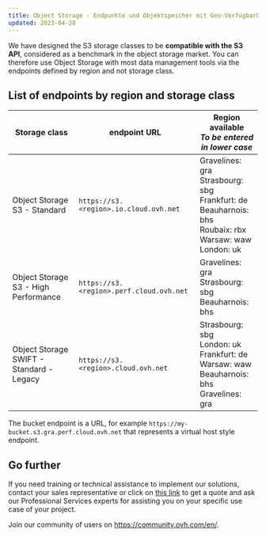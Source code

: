 ```yaml
---
title: Object Storage - Endpunkte und Objektspeicher mit Geo-Verfügbarkeit (EN)
updated: 2023-04-28
---
```


<style>
td:nth-of-type(2) {
  white-space:nowrap;
}
</style>

We have designed the S3 storage classes to be **compatible with the S3 API**, considered as a benchmark in the object storage market. You can therefore use Object Storage with most data management tools via the endpoints defined by region and not storage class.

## List of endpoints by region and storage class

| Storage class | endpoint URL | Region available<br><b><i>To be entered in lower case</i></b> |
| ------ | ------ | ------ |
| Object Storage S3 - Standard | `https://s3.<region>.io.cloud.ovh.net` | Gravelines: gra<br>Strasbourg: sbg<br> Frankfurt: de <br>Beauharnois: bhs <br>Roubaix: rbx <br>Warsaw: waw <br>London: uk |
| Object Storage S3 - High Performance |`https://s3.<region>.perf.cloud.ovh.net` | Gravelines: gra<br>Strasbourg: sbg<br>Beauharnois: bhs |
| Object Storage SWIFT - Standard - Legacy |`https://s3.<region>.cloud.ovh.net` | Strasbourg: sbg<br>London: uk<br>Frankfurt: de<br>Warsaw: waw<br>Beauharnois: bhs<br>Gravelines: gra |

The bucket endpoint is a URL, for example `https://my-bucket.s3.gra.perf.cloud.ovh.net` that represents a virtual host style endpoint.

## Go further

If you need training or technical assistance to implement our solutions, contact your sales representative or click on [this link](https://www.ovhcloud.com/de/professional-services/) to get a quote and ask our Professional Services experts for assisting you on your specific use case of your project.

Join our community of users on <https://community.ovh.com/en/>.
